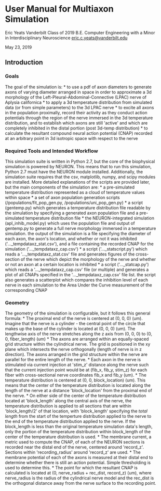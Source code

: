 # User Manual for Multiaxon Simulation

Eric Yeats
Vanderbilt Class of 2019
B.E. Computer Engineering with a Minor in Interdisciplinary Neuroscience
eric.c.yeats@vanderbilt.edu

May 23, 2019

## Introduction

### Goals

The goal of the simulation is:
    * to use a pdf of axon diameters to generate axons of varying diameter arranged in space in order to approximate a 3d morphology of the Left-Pleural-Abdominal-Connective (LPAC) nerve of Aplysia californica
    * to apply a 3d temperature distribution from simulated data (or from simple parameters) to the 3d LPAC nerve
    * to excite all axons in the population proximally, record their activity as they conduct action potentials through the region of the nerve immersed in the 3d temperature distribution, and to establish which axons are still 'active' and which are completely inhibited in the distal portion (post 3d-temp distribution)
    * to calculate the resultant compound neural action potential (CNAP) recorded at an arbitrary point in 3d isotropic space with respect to the nerve

### Required Tools and Intended Workflow

This simulation suite is written in Python 2.7, but the core of the biophysical simulation is powered by NEURON. This means that to run this simulation, Python 2.7 must have the NEURON module installed. Additionally, the simulation suite requires that the csv, matplotlib, numpy, and scipy modules are installed.
More detailed explanations of the scripts are provided later, but the main components of the simulation are:
    * a pre-simulated temperature distribution represented as a cloud of temperature values within space
    * a set of axon population generation scripts (/populations/fit_pop_gen.py, /populations/uni_pop_gen.py)
    * a script (gentemp.py) which generates a temperature distribution file readable by the simulation by specifying a generated axon population file and a pre-simulated temperature distribution file
    * the NEURON-integrated simulation (apl_inhib_model.py) which uses the population file and output of gentemp.py to generate a full nerve morphology immersed in a temperature simulation. the output of the simulation is a file specifying the diameter of each axon, the axon's location, and whether or not it was inhibited ('..._tempdataxz_stat.csv'), and a file containing the recorded CNAP for the simulation ('..._tempdataxz_cap.csv')
    * a script ('..._statscript.py') which reads a '..._tempdataxz_stat.csv' file and generates figures of the cross-section of the nerve which depict the morphology of the nerve and whether or not an axon at a certain location is inhibited
    * a script ('..._statcap.py') which reads a '..._tempdataxz_cap.csv' file (or multiple) and generates a plot of all CNAPs specified in the '..._tempdataxz_cap.csv' file list. the script also generates a scatterplot which compares the inhibition level of each nerve in each simulation to the Area Under the Curve measurement of the corresponding CNAP


### Geometry

The geometry of the simulation is configurable, but it follows this general formula:
    * The proximal end of the nerve is centered at (0, 0, 0) (um). Imagine that the nerve is a cylinder - the central point of the circle that makes up the base of the cylinder is located at (0, 0, 0) (um). The lengthwise axis of the nerve stretches along the z axis from (0, 0, 0) to (0, 0, fiber_length) (um)
    * The axons are arranged within an equally-spaced grid structure within the cylindrical nerve. The grid is positioned in the xy plane which intersects the nerve orthogonally (length of nerve is in z direction). The axons arranged in the grid structure within the nerve are parallel for the entire length of the nerve.
    * Each axon in the nerve is stimulated via current injection at 'stim_z' distance along the nerve such that the current injection point would be at (fib_x, fib_y, stim_z) for each fiber with cross-sectional nerve coordinates fib_x and fib_y (um).
    * The temperature distribution is centered at (0, 0, block_location) (um). This means that the center of the temperature distribution is located along the length of the nerve at a distance 'block_location' from the proximal end of the nerve.
    * On either side of the center of the temperature distribution located at 'block_length' along the central axis of the nerve, the temperature distribution is applied to all sections that are within 'block_length/2' of that location, with 'block_length' specifying the _*total length*_ from the start of the temperture distribution applied to the nerve to the end of the temperature distribution applied to the nerve. If the block_length is less than the original temperature simulation data's length, only the portion of the temperature distribution within block_length of the center of the temperature distribution is used.
    * The membrane current, a metric used to compute the CNAP, of each of the NEURON sections is recorded near the distal end of the nerve, centered around 'record_z'. Sections within 'recording_radius' around 'record_z' are used.
    * The membrane potential of each of the axons is measured at their distal end to determine whether there is still an action potential. Simple thresholding is used to determine this. 
    * The point for which the resultant CNAP is calculated is located at (0, nerve_radius + rec_dist, record_z) (um), where nerve_radius is the radius of the cylindrical nerve model and the rec_dist is the orthogonal distance away from the nerve surface to the recording point.
    
